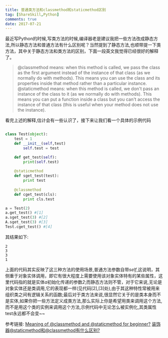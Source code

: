 ```yaml
---
title: 普通类方法和classmethod和staticmethod区别
tag: [ShareSkill,Python]
comments: true
date: 2017-07-21
---
```






最近写Python的时候,写类方法的时候,编译器老是建议我把一些方法改成静态方法,所以静态方法和普通方法有什么区别呢？当然提到了静态方法,也顺带提一下类方法，其中关于静态方法和类方法的区别，下面一段英文我觉得已经很好的解释了。

>@classmethod means: when this method is called, we pass the class as the first argument instead of the instance of that class (as we normally do with methods). This means you can use the class and its properties inside that method rather than a particular instance.
@staticmethod means: when this method is called, we don't pass an instance of the class to it (as we normally do with methods). This means you can put a function inside a class but you can't access the instance of that class (this is useful when your method does not use the instance).


看完上述的解释,估计会有一些认识了，接下来让我们看一个具体的示例代码

```python

class Test(object):
    test = 1
    def __init__(self,test)
        self.test = test

    def get_test(self):
        print(self.test)
    
    @staticmethod
    def sget_test(test):
        print test
    
    @classmethod
    def cget_test(cls):
        print cls.test

a = Test(2)
a.get_test() #[1]
a.sget_test(3) #[2]
A.sget_test(3) #[3]
Test.cget_test() #[4]

```

其结果如下:

```shell
2
3
3
1
```

上面的代码其实反映了这三种方法的使用场景,普通方法参数自带*self*,这说明，其侧重于对象实体调用，即它有很大程度上需要使用该对象实体特有的某些属性，这里代码指的就是实体*a*初始化传递的参数*2*;而静态方法则不管，对于它来说,无论是对象实体还是类调用,它的表现都一样(见代码[2],[3]处),由于其这种特性常被用来组织类之间有逻辑关系的函数;最后对于类方法来说,很显然它关于的是类本身而不是实体,如果你把一些方法定义成类方法,那么实际上你是希望用类来调用这个方法,而不是用这个类的实例来调用这个方法,示例代码中无论怎么被实例化,其类属性test永远都不会变~~

参考链接:
[Meaning of @classmethod and @staticmethod for beginner?](https://stackoverflow.com/questions/12179271/meaning-of-classmethod-and-staticmethod-for-beginner/12179325#12179325)
[装饰器@staticmethod和@classmethod有什么区别?](https://taizilongxu.gitbooks.io/stackoverflow-about-python/content/14/README.html)

